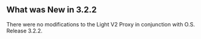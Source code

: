 ## What was New in 3.2.2

There were no modifications to the Light V2 Proxy in conjunction with O.S. Release 3.2.2.
